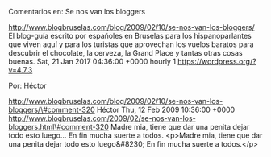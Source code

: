 Comentarios en: Se nos van los bloggers

http://www.blogbruselas.com/blog/2009/02/10/se-nos-van-los-bloggers/ El
blog-guía escrito por españoles en Bruselas para los hispanoparlantes
que viven aquí y para los turistas que aprovechan los vuelos baratos
para descubrir el chocolate, la cerveza, la Grand Place y tantas otras
cosas buenas. Sat, 21 Jan 2017 04:36:00 +0000 hourly 1
https://wordpress.org/?v=4.7.3

Por: Héctor

http://www.blogbruselas.com/blog/2009/02/10/se-nos-van-los-bloggers/\#comment-320
Héctor Thu, 12 Feb 2009 10:36:00 +0000
http://www.blogbruselas.com/2009/02/se-nos-van-los-bloggers.html\#comment-320
Madre mia, tiene que dar una penita dejar todo esto luego\... En fin
mucha suerte a todos. \<p\>Madre mia, tiene que dar una penita dejar
todo esto luego&\#8230; En fin mucha suerte a todos.\</p\>
